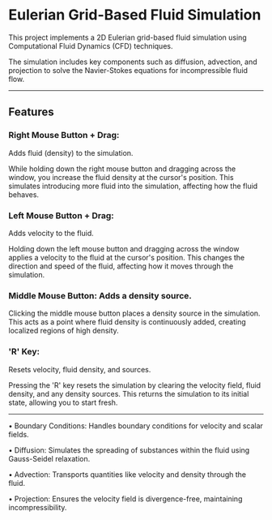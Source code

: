 # Eulerian Grid-Based Fluid Simulation

This project implements a 2D Eulerian grid-based fluid simulation using Computational Fluid Dynamics (CFD) techniques.

The simulation includes key components such as diffusion, advection, and projection to solve the Navier-Stokes equations for incompressible fluid flow.

---

## Features

### Right Mouse Button + Drag:

Adds fluid (density) to the simulation.

While holding down the right mouse button and dragging across the window, you increase the fluid density at the cursor's position. This simulates introducing more fluid into the simulation, affecting how the fluid behaves.


### Left Mouse Button + Drag:

Adds velocity to the fluid.

Holding down the left mouse button and dragging across the window applies a velocity to the fluid at the cursor's position. This changes the direction and speed of the fluid, affecting how it moves through the simulation.


### Middle Mouse Button: Adds a density source.

Clicking the middle mouse button places a density source in the simulation. This acts as a point where fluid density is continuously added, creating localized regions of high density.


### 'R' Key:

Resets velocity, fluid density, and sources.

Pressing the 'R' key resets the simulation by clearing the velocity field, fluid density, and any density sources. This returns the simulation to its initial state, allowing you to start fresh.


---
•	Boundary Conditions: Handles boundary conditions for velocity and scalar fields.

•	Diffusion: Simulates the spreading of substances within the fluid using Gauss-Seidel relaxation.

•	Advection: Transports quantities like velocity and density through the fluid.

•	Projection: Ensures the velocity field is divergence-free, maintaining incompressibility.
